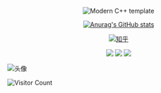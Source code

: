 <div id="title" align=center>

![Modern C++ template][github-sub-title:img]

[![Anurag's GitHub stats](https://github-readme-stats.vercel.app/api?username=jnwjannajw&show_icons=true&theme=tokyonight)](https://space.bilibili.com/1418992418?spm_id_from=333.999.0.0)

[![知乎](https://img.shields.io/badge/%E6%B8%B8%E6%88%8F-I%20Like-blue)](https://www.zhihu.com/people/jiang-yi-51-86-70)

![](https://img.shields.io/badge/讨厌-学习-yellow) 
![](https://img.shields.io/badge/性格-开朗-red) 
![](https://img.shields.io/badge/爱好-二次元-red)

</div>

![头像](1701100412229.jpg)

![Visitor Count](https://profile-counter.glitch.me/jnwjannajw/count.svg)

[github-sub-title:img]: https://readme-typing-svg.herokuapp.com?font=Segoe+Script&center=true&lines=jnwjannajw.
